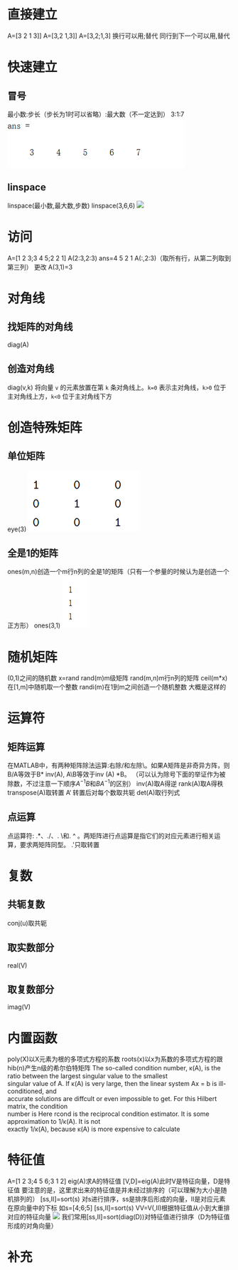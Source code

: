 # 直接建立
A=[3 2
      1  3]]
A=[3,2
      1,3]]
A=[3,2;1,3]
换行可以用;替代
同行到下一个可以用,替代
# 快速建立
## 冒号
最小数:步长（步长为1时可以省略）:最大数（不一定达到）
3:1:7
![](Pastedimage20220218231018.png)
## linspace
linspace(最小数,最大数,步数)
linspace(3,6,6)
![](Pastedimage20220218231223.png)

# 访问
A=[1 2 3;3 4 5;2 2 1]
A(2:3,2:3)
ans=4 5
        2  1
A(:,2:3)（取所有行，从第二列取到第三列）
更改
A(3,1)=3
# 对角线
## 找矩阵的对角线
diag(A)
## 创造对角线
 diag(v,k) 将向量 `v` 的元素放置在第 `k` 条对角线上。`k=0` 表示主对角线，`k>0` 位于主对角线上方，`k<0` 位于主对角线下方

 # 创造特殊矩阵
 ## 单位矩阵
 eye(3)
 ![](Pastedimage20220219101017.png)
 ## 全是1的矩阵
 ones(m,n)创造一个m行n列的全是1的矩阵（只有一个参量的时候认为是创造一个正方形）
 ones(3,1)
 ![](Pastedimage20220219101529.png)
 # 随机矩阵
 (0,1)之间的随机数 x=rand
 rand(m)m级矩阵
 rand(m,n)m行n列的矩阵
 ceil(m\*x)在[1,m]中随机取一个整数
 randi(m)在1到m之间创造一个随机整数
 大概是这样的

 # 运算符
 ## 矩阵运算
 在MATLAB中，有两种矩阵除法运算:右除/和左除\。如果A矩阵是非奇异方阵，则B/A等效于B* inv(A), A\B等效于inv (A) \*B。
 （可以认为除号下面的举证作为被除数，不过注意一下顺序$A^{-1}B$和$BA^{-1}$的区别）
 inv(A)取A得逆
 rank(A)取A得秩
 transpose(A)取转置
 A‘ 转置后对每个数取共轭
 det(A)取行列式
 ## 点运算
 点运算符: .\*、./、. \和. ^ 。两矩阵进行点运算是指它们的对应元素进行相关运算，要求两矩阵同型。
 .'只取转置


 # 复数
 ## 共轭复数
 conj(u)取共轭
 ## 取实数部分
 real(V)
 ## 取复数部分
 imag(V)
 # 内置函数

 poly(X)以X元素为根的多项式方程的系数
 roots(x)以x为系数的多项式方程的跟
 hib(n)产生n级的希尔伯特矩阵
    The  so-called condition number, κ(A), is the ratio between the largest singular value to the smallest  
singular value of A. If κ(A) is very large, then the linear system Ax = b is ill-conditioned, and  
accurate solutions are diffcult or even impossible to get. For this Hilbert matrix, the condition  
number is
   Here rcond is the reciprocal condition estimator. It is some approximation to 1/κ(A). It is not  
exactly 1/κ(A), because κ(A) is more expensive to calculate

# 特征值
A=[1 2 3;4 5 6;3 1 2]
eig(A)求A的特征值
[V,D]=eig(A)此时V是特征向量，D是特征值
要注意的是，这里求出来的特征值是并未经过排序的（可以理解为大小是随机排列的）
[ss,II]=sort(s)
对s进行排序，ss是排序后形成的向量，II是对应元素在原向量中的下标
如s=[4;6;5]
[ss,II]=sort(s)
VV=V(,II)根据特征值从小到大重排对应的特征向量
![](Pastedimage20220218230347.png)
我们常用[ss,II]=sort(diag(D))对特征值进行排序（D为特征值形成的对角向量）

 # 补充



